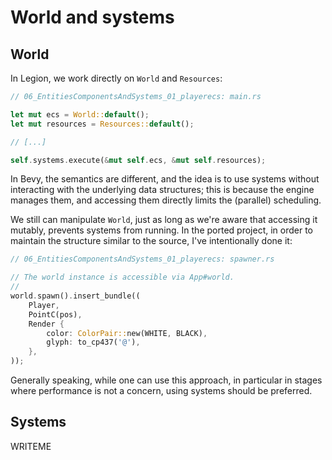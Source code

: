 # World and systems

## World

In Legion, we work directly on `World` and `Resources`:

```rs
// 06_EntitiesComponentsAndSystems_01_playerecs: main.rs

let mut ecs = World::default();
let mut resources = Resources::default();

// [...]

self.systems.execute(&mut self.ecs, &mut self.resources);
```

In Bevy, the semantics are different, and the idea is to use systems without interacting with the underlying data structures; this is because the engine manages them, and accessing them directly limits the (parallel) scheduling.

We still can manipulate `World`, just as long as we're aware that accessing it mutably, prevents systems from running. In the ported project, in order to maintain the structure similar to the source, I've intentionally done it:

```rs
// 06_EntitiesComponentsAndSystems_01_playerecs: spawner.rs

// The world instance is accessible via App#world.
//
world.spawn().insert_bundle((
    Player,
    PointC(pos),
    Render {
        color: ColorPair::new(WHITE, BLACK),
        glyph: to_cp437('@'),
    },
));
```

Generally speaking, while one can use this approach, in particular in stages where performance is not a concern, using systems should be preferred.

## Systems

WRITEME
